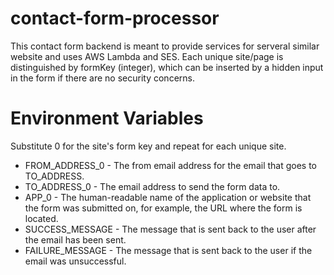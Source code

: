 # contact-form-processor

This contact form backend is meant to provide services for serveral similar website and uses AWS Lambda and SES. Each unique site/page is distinguished by formKey (integer), which can be inserted by a hidden input in the form <input id="formKey" name="formKey" type="hidden" value="FORM-KEY-HERE"> if there are no security concerns.

# Environment Variables
Substitute 0 for the site's form key and repeat for each unique site.
* FROM_ADDRESS_0 - The from email address for the email that goes to TO_ADDRESS.
* TO_ADDRESS_0 - The email address to send the form data to.
* APP_0 - The human-readable name of the application or website that the form was submitted on, for example, the URL where the form is located.
* SUCCESS_MESSAGE - The message that is sent back to the user after the email has been sent.
* FAILURE_MESSAGE - The message that is sent back to the user if the email was unsuccessful.
